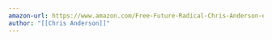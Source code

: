 ```yaml
---
amazon-url: https://www.amazon.com/Free-Future-Radical-Chris-Anderson-ebook/dp/B002DYJR4G
author: "[[Chris Anderson]]"
---
```

